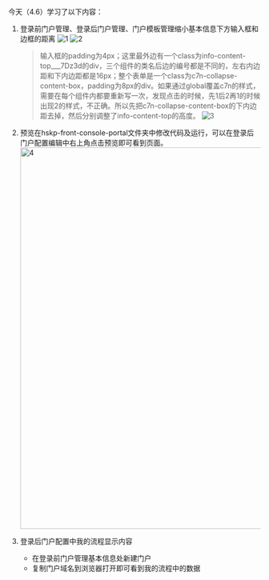 今天（4.6）学习了以下内容：

1. 登录前门户管理、登录后门户管理、门户模板管理缩小基本信息下方输入框和边框的距离
      ![1](https://user-images.githubusercontent.com/88357094/230318391-e19a0752-e453-453a-818f-580c45104d62.png)
      ![2](https://user-images.githubusercontent.com/88357094/230318430-138f6ba0-b1f3-491c-a726-8ffc5f0ecfae.png)

   > 输入框的padding为4px；这里最外边有一个class为info-content-top___7Dz3d的div，三个组件的类名后边的编号都是不同的，左右内边距和下内边距都是16px；整个表单是一个class为c7n-collapse-content-box，padding为8px的div。如果通过global覆盖c7n的样式，需要在每个组件内都要重新写一次，发现点击的时候，先1后2再1的时候出现2的样式，不正确。所以先把c7n-collapse-content-box的下内边距去掉，然后分别调整了info-content-top的高度。
      ![3](https://user-images.githubusercontent.com/88357094/230318462-ec6b01ca-b1ea-40c2-a384-8c1e683cde9f.png)

2. 预览在hskp-front-console-portal文件夹中修改代码及运行，可以在登录后门户配置编辑中右上角点击预览即可看到页面。
      <img width="763" alt="4" src="https://user-images.githubusercontent.com/88357094/230319053-51b4368a-6e57-4512-ac28-8d461d4d953c.png">
3. 登录后门户配置中我的流程显示内容

   - 在登录前门户管理基本信息处新建门户
   - 复制门户域名到浏览器打开即可看到我的流程中的数据
